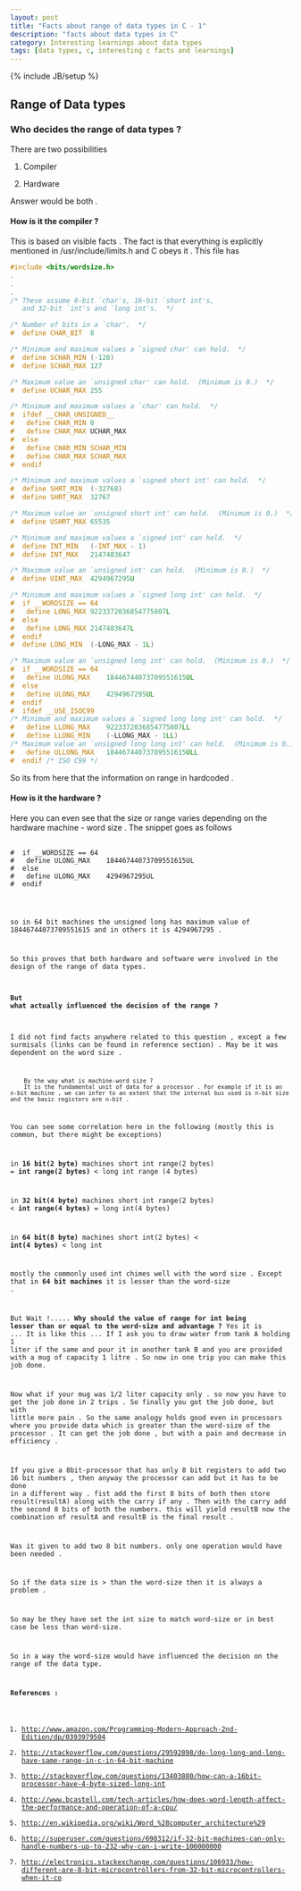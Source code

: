 ```yaml
---
layout: post
title: "Facts about range of data types in C - 1"
description: "facts about data types in C"
category: Interesting learnings about data types
tags: [data types, c, interesting c facts and learnings]
---
```

{% include JB/setup %}

## Range of Data types

### Who decides the range of data types ?

There are two possibilities 

1. Compiler

2. Hardware

Answer would be both .

#### How is it the **compiler** ?
This is based on visible facts .
The fact is that everything is explicitly mentioned in /usr/include/limits.h and
C obeys it .
This file has

```c
#include <bits/wordsize.h>
.
.
.
/* These assume 8-bit `char's, 16-bit `short int's,
   and 32-bit `int's and `long int's.  */

/* Number of bits in a `char'.	*/
#  define CHAR_BIT	8

/* Minimum and maximum values a `signed char' can hold.  */
#  define SCHAR_MIN	(-128)
#  define SCHAR_MAX	127

/* Maximum value an `unsigned char' can hold.  (Minimum is 0.)  */
#  define UCHAR_MAX	255

/* Minimum and maximum values a `char' can hold.  */
#  ifdef __CHAR_UNSIGNED__
#   define CHAR_MIN	0
#   define CHAR_MAX	UCHAR_MAX
#  else
#   define CHAR_MIN	SCHAR_MIN
#   define CHAR_MAX	SCHAR_MAX
#  endif

/* Minimum and maximum values a `signed short int' can hold.  */
#  define SHRT_MIN	(-32768)
#  define SHRT_MAX	32767

/* Maximum value an `unsigned short int' can hold.  (Minimum is 0.)  */
#  define USHRT_MAX	65535

/* Minimum and maximum values a `signed int' can hold.  */
#  define INT_MIN	(-INT_MAX - 1)
#  define INT_MAX	2147483647

/* Maximum value an `unsigned int' can hold.  (Minimum is 0.)  */
#  define UINT_MAX	4294967295U

/* Minimum and maximum values a `signed long int' can hold.  */
#  if __WORDSIZE == 64
#   define LONG_MAX	9223372036854775807L
#  else
#   define LONG_MAX	2147483647L
#  endif
#  define LONG_MIN	(-LONG_MAX - 1L)

/* Maximum value an `unsigned long int' can hold.  (Minimum is 0.)  */
#  if __WORDSIZE == 64
#   define ULONG_MAX	18446744073709551615UL
#  else
#   define ULONG_MAX	4294967295UL
#  endif
#  ifdef __USE_ISOC99
/* Minimum and maximum values a `signed long long int' can hold.  */
#   define LLONG_MAX	9223372036854775807LL
#   define LLONG_MIN	(-LLONG_MAX - 1LL)
/* Maximum value an `unsigned long long int' can hold.  (Minimum is 0.)  */
#   define ULLONG_MAX	18446744073709551615ULL
#  endif /* ISO C99 */
```

So its from here that the information on range in hardcoded .

#### How is it the **hardware** ?
Here you can even see that the size or range varies depending on the hardware machine - word size .
The snippet goes as follows
<pre>
  <code class="c">
#  if __WORDSIZE == 64
#   define ULONG_MAX	18446744073709551615UL
#  else
#   define ULONG_MAX	4294967295UL
#  endif
</pre>

so in 64 bit machines the unsigned long has maximum value of 18446744073709551615 and in others it is 4294967295 .

So this proves that both hardware and software were involved in the design of the range of data types.

#### But what actually influenced the decision of the range ?

I did not find facts anywhere related to this question , except a few surmisals (links can be found in reference section) .
May be it was dependent on the word size .

        By the way what is machine-word size ?
        It is the fundamental unit of data for a processor . For example if it is an n-bit machine , we can infer to an extent that the internal bus used is n-bit size and the basic registers are n-bit .
        

You can see some correlation here in the following (mostly this is common, but there might be exceptions)

in **16 bit(2 byte)** machines 
short int range(2 bytes) = **int range(2 bytes)** < long int range (4 bytes)

in **32 bit(4 byte)** machines
short int range(2 bytes) < **int range(4 bytes)** = long int(4 bytes)

in **64 bit(8 byte)** machines
short int(2 bytes) < **int(4 bytes)** < long int

mostly the commonly used int chimes well with the word size . Except that in **64 bit machines** it is lesser than the word-size .

But Wait !.....
**Why should the value of range for int being lesser than or equal to the word-size and advantage ?**
Yes it is ... It is like this ... If I ask you to draw water from tank A holding 1 liter if the same and pour it in another tank B and you are provided with a mug of capacity 1 litre . So now in one trip you can make this job done.

Now what if your mug was 1/2 liter capacity only . so now you have to get the job done in 2 trips . So finally you got the job done, but with little more pain . So the same analogy holds good even in processors where you provide data which is greater than the word-size of the processor . It can get the job done , but with a pain and decrease in efficiency .

If you give a 8bit-processor that has only 8 bit registers to add two 16 bit numbers , then anyway the processor can add but it has to be done in a different way . 
fist add the first 8 bits of both then store result(resultA) along with the carry if any . Then with the carry add the second 8 bits of both the numbers. this will yield resultB
now the combination of resultA and resultB is the final result .

Was it given to add two 8 bit numbers. only one operation would have been needed .

So if the data size is > than the word-size then it is always a problem .

So may be they have set the int size to match word-size or in best case be less than word-size.

So in a way the word-size would have influenced the decision on the range of the data type.


**References :**

1. http://www.amazon.com/Programming-Modern-Approach-2nd-Edition/dp/0393979504
2. http://stackoverflow.com/questions/29592898/do-long-long-and-long-have-same-range-in-c-in-64-bit-machine
3. http://stackoverflow.com/questions/13403880/how-can-a-16bit-processor-have-4-byte-sized-long-int
4. http://www.bcastell.com/tech-articles/how-does-word-length-affect-the-performance-and-operation-of-a-cpu/
5. http://en.wikipedia.org/wiki/Word_%28computer_architecture%29
6. http://superuser.com/questions/698312/if-32-bit-machines-can-only-handle-numbers-up-to-232-why-can-i-write-100000000
7. http://electronics.stackexchange.com/questions/106933/how-different-are-8-bit-microcontrollers-from-32-bit-microcontrollers-when-it-co


